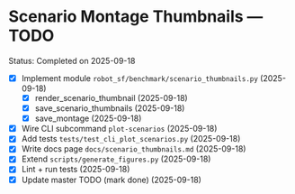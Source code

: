 # Scenario Montage Thumbnails — TODO

Status: Completed on 2025-09-18

- [x] Implement module `robot_sf/benchmark/scenario_thumbnails.py` (2025-09-18)
  - [x] render_scenario_thumbnail (2025-09-18)
  - [x] save_scenario_thumbnails (2025-09-18)
  - [x] save_montage (2025-09-18)
- [x] Wire CLI subcommand `plot-scenarios` (2025-09-18)
- [x] Add tests `tests/test_cli_plot_scenarios.py` (2025-09-18)
- [x] Write docs page `docs/scenario_thumbnails.md` (2025-09-18)
- [x] Extend `scripts/generate_figures.py` (2025-09-18)
- [x] Lint + run tests (2025-09-18)
- [x] Update master TODO (mark done) (2025-09-18)

